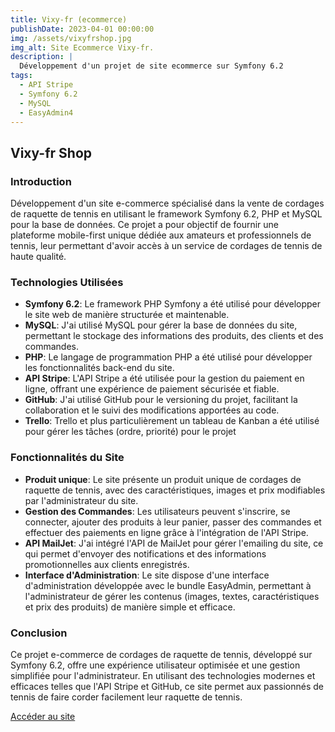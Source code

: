 ```yaml
---
title: Vixy-fr (ecommerce)
publishDate: 2023-04-01 00:00:00
img: /assets/vixyfrshop.jpg
img_alt: Site Ecommerce Vixy-fr.
description: |
  Développement d'un projet de site ecommerce sur Symfony 6.2
tags:
  - API Stripe
  - Symfony 6.2
  - MySQL
  - EasyAdmin4
---
```


## Vixy-fr Shop

### Introduction

Développement d'un site e-commerce spécialisé dans la vente de cordages de raquette de tennis en utilisant le framework Symfony 6.2, PHP et MySQL pour la base de données. Ce projet a pour objectif de fournir une plateforme mobile-first unique dédiée aux amateurs et professionnels de tennis, leur permettant d'avoir accès à un service de cordages de tennis de haute qualité.

### Technologies Utilisées

* **Symfony 6.2**: Le framework PHP Symfony a été utilisé pour développer le site web de manière structurée et maintenable.
* **MySQL**: J'ai utilisé MySQL pour gérer la base de données du site, permettant le stockage des informations des produits, des clients et des commandes.
* **PHP**: Le langage de programmation PHP a été utilisé pour développer les fonctionnalités back-end du site.
* **API Stripe**: L'API Stripe a été utilisée pour la gestion du paiement en ligne, offrant une expérience de paiement sécurisée et fiable.
* **GitHub**: J'ai utilisé GitHub pour le versioning du projet, facilitant la collaboration et le suivi des modifications apportées au code.
* **Trello**: Trello et plus particulièrement un tableau de Kanban a été utilisé pour gérer les tâches (ordre, priorité) pour le projet

### Fonctionnalités du Site

* **Produit unique**: Le site présente un produit unique de cordages de raquette de tennis, avec des caractéristiques, images et prix modifiables par l'administrateur du site.
* **Gestion des Commandes**: Les utilisateurs peuvent s'inscrire, se connecter, ajouter des produits à leur panier, passer des commandes et effectuer des paiements en ligne grâce à l'intégration de l'API Stripe.
* **API MailJet**: J'ai intégré l'API de MailJet pour gérer l'emailing du site, ce qui permet d'envoyer des notifications et des informations promotionnelles aux clients enregistrés.
* **Interface d'Administration**: Le site dispose d'une interface d'administration développée avec le bundle EasyAdmin, permettant à l'administrateur de gérer les contenus (images, textes, caractéristiques et prix des produits) de manière simple et efficace.

### Conclusion

Ce projet e-commerce de cordages de raquette de tennis, développé sur Symfony 6.2, offre une expérience utilisateur optimisée et une gestion simplifiée pour l'administrateur. En utilisant des technologies modernes et efficaces telles que l'API Stripe et GitHub, ce site permet aux passionnés de tennis de faire corder facilement leur raquette de tennis.

<a href="https://shop.vixy-fr.com/produit" target="_blank">Accéder au site</a>